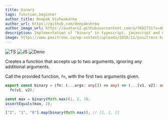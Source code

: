 ```yaml
---
title: binary
tags: function,beginner
author_title: Deepak Vishwakarma
author_url: https://github.com/deepakshrma
author_image_url: https://avatars2.githubusercontent.com/u/7682731?s=400
description: Implementation of "binary" in typescript, javascript and deno.
image: https://www.positronx.io/wp-content/uploads/2018/11/positronx-banner-1152-1.jpg
---
```


![TS](https://img.shields.io/badge/supports-typescript-blue.svg?style=flat-square)
![JS](https://img.shields.io/badge/supports-javascript-yellow.svg?style=flat-square)
![Deno](https://img.shields.io/badge/supports-deno-green.svg?style=flat-square)

Creates a function that accepts up to two arguments, ignoring any additional arguments.

Call the provided function, `fn`, with the first two arguments given.

```ts title="typescript"
export const binary = (fn: (...args: any[]) => any) => (...[v1, v2]: any[]) =>
  fn(v1, v2);
```

```ts title="typescript"
const max = binary(Math.max)(1, 2, 3);
assertEquals(max, 2);

["2", "1", "0"].map(binary(Math.max)); // [2, 1, 2]
```
